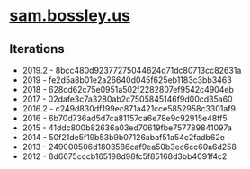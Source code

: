 # [sam.bossley.us](https://sam.bossley.us)

## Iterations

* 2019.2 - 8bcc480d92377275044624d71dc80713cc82631a
* 2019 - fe2d5a8b01e2a26640d045f625eb1183c3bb3463
* 2018 - 628cd62c75e0951a502f2282807ef9542c4904eb
* 2017 - 02dafe3c7a3280ab2c7505845146f9d00cd35a60
* 2016.2 - c249d830df199ec871a421cce5852958c3301af9
* 2016 - 6b70d736ad5d7ca81157ca6e78e9c92915e48ff5
* 2015 - 41ddc800b82636a03ed70619fbe757789841097a
* 2014 - 50f21de5f19b53b9b07126abaf51a54c2fadb62e
* 2013 - 249000506d1803586caf9ea50b3ec6cc60a6d258
* 2012 - 8d6675cccb165198d98fc5f85168d3bb4091f4c2
